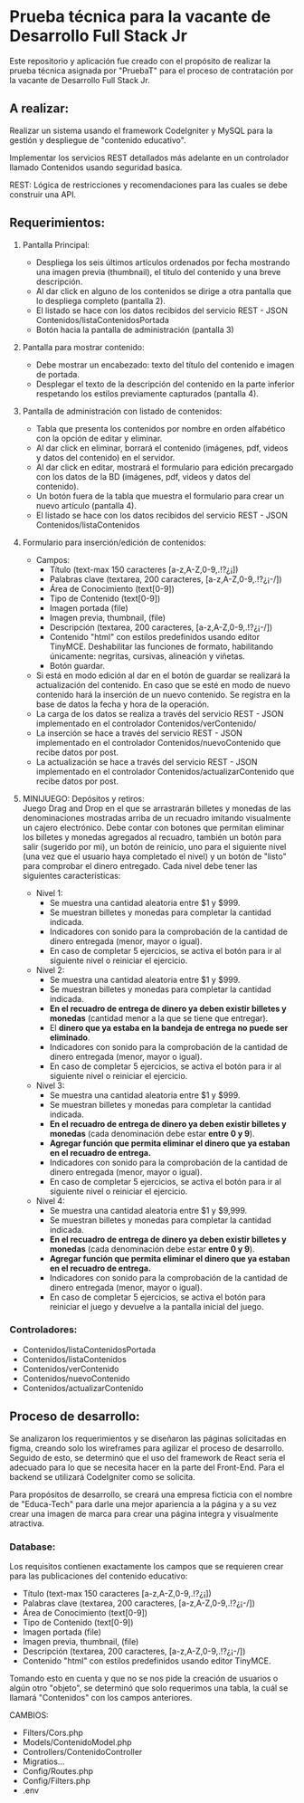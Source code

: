 # Prueba técnica para la vacante de Desarrollo Full Stack Jr

Este repositorio y aplicación fue creado con el propósito de realizar la prueba técnica asignada por "PruebaT" para el proceso de contratación por la vacante de Desarrollo Full Stack Jr.

## A realizar:

Realizar un sistema usando el framework CodeIgniter y MySQL para la gestión y despliegue de "contenido educativo". 

Implementar los servicios REST detallados más adelante en un controlador llamado Contenidos usando seguridad basica.

REST: Lógica de restricciones y recomendaciones para las cuales se debe construir una API.

## Requerimientos:

1. Pantalla Principal: 
    * Despliega los seis últimos artículos ordenados por fecha mostrando una imagen previa (thumbnail), el título del contenido y una breve descripción.
	* Al dar click en alguno de los contenidos se dirige a otra pantalla que lo despliega completo (pantalla 2).
	* El listado se hace con los datos recibidos del servicio REST - JSON Contenidos/listaContenidosPortada
	* Botón hacia la pantalla de administración (pantalla 3)
2. Pantalla para mostrar contenido:
    * Debe mostrar un encabezado: texto del título del contenido e imagen de portada.
	* Desplegar el texto de la descripción del contenido en la parte inferior respetando los estilos previamente capturados (pantalla 4).
3. Pantalla de administración con listado de contenidos:
    * Tabla que presenta los contenidos por nombre en orden alfabético con la opción de editar y eliminar.
    * Al dar click en eliminar, borrará el contenido (imágenes, pdf, videos y datos del contenido)  en el servidor.
    * Al dar click en editar, mostrará el formulario para edición precargado con los datos de la BD (imágenes, pdf, videos y datos del contenido).
	* Un botón fuera de la tabla que muestra el formulario para crear un nuevo artículo (pantalla 4).
	* El listado se hace con los datos recibidos del servicio REST - JSON Contenidos/listaContenidos
4.  Formulario para inserción/edición de contenidos:
	* Campos:
		- Título (text-max 150 caracteres [a-z,A-Z,0-9,.!?¿¡])
		- Palabras clave (textarea, 200 caracteres, [a-z,A-Z,0-9,.!?¿¡-/])
		- Área de Conocimiento (text[0-9])
		- Tipo de Contenido (text[0-9])
		- Imagen portada (file)
		- Imagen previa, thumbnail, (file)
		- Descripción (textarea, 200 caracteres, [a-z,A-Z,0-9,.!?¿¡-/])
		- Contenido "html" con estilos predefinidos usando editor TinyMCE.
		      Deshabilitar las funciones de formato, habilitando únicamente: negritas, cursivas, alineación y viñetas. 
		- Botón guardar.
	* Si está en modo edición al dar en el botón de guardar se realizará la actualización del contenido. En caso que se esté en modo
	  de nuevo contenido hará la inserción de un nuevo contenido. Se registra en la base de datos la fecha y hora de la operación.
	* La carga de los datos se realiza a través del servicio REST - JSON implementado en el controlador Contenidos/verContenido/<id>
	* La inserción se hace a través del servicio REST - JSON implementado en el controlador Contenidos/nuevoContenido que recibe datos por post.
	* La actualización se hace a través del servicio REST - JSON implementado en el controlador Contenidos/actualizarContenido que recibe datos por post.
5. MINIJUEGO:  Depósitos y retiros:  
    Juego Drag and Drop en el que se arrastrarán billetes y monedas de las denominaciones mostradas arriba de un recuadro imitando visualmente un cajero electrónico. Debe contar con botones que permitan eliminar los billetes y monedas agregados al recuadro, también un botón para salir (sugerido por mi), un botón de reinicio, uno para el siguiente nivel (una vez que el usuario haya completado el nivel) y un botón de "listo" para comprobar el dinero entregado. Cada nivel debe tener las siguientes características:

    * Nivel 1: 
        - Se muestra una cantidad aleatoria entre $1 y $999. 
        - Se muestran billetes y monedas para completar la cantidad indicada.
        - Indicadores con sonido para la comprobación de la cantidad de dinero entregada (menor, mayor o igual).
        - En caso de completar 5 ejercicios, se activa el botón para ir al siguiente nivel o reiniciar el ejercicio.
    * Nivel 2: 
        - Se muestra una cantidad aleatoria entre $1 y $999. 
        - Se muestran billetes y monedas para completar la cantidad indicada.
        - **En el recuadro de entrega de dinero ya deben existir billetes y monedas** (cantidad menor a la que se tiene que entregar).
        - El **dinero que ya estaba en la bandeja de entrega no puede ser eliminado**.
        - Indicadores con sonido para la comprobación de la cantidad de dinero entregada (menor, mayor o igual).
        - En caso de completar 5 ejercicios, se activa el botón para ir al siguiente nivel o reiniciar el ejercicio.
    * Nivel 3: 
        - Se muestra una cantidad aleatoria entre $1 y $999. 
        - Se muestran billetes y monedas para completar la cantidad indicada.
        - **En el recuadro de entrega de dinero ya deben existir billetes y monedas** (cada denominación debe estar **entre 0 y 9**).
        - **Agregar función que permita eliminar el dinero que ya estaban en el recuadro de entrega.**
        - Indicadores con sonido para la comprobación de la cantidad de dinero entregada (menor, mayor o igual).
        - En caso de completar 5 ejercicios, se activa el botón para ir al siguiente nivel o reiniciar el ejercicio.
    * Nivel 4:
        - Se muestra una cantidad aleatoria entre $1 y $9,999. 
        - Se muestran billetes y monedas para completar la cantidad indicada.
        - **En el recuadro de entrega de dinero ya deben existir billetes y monedas** (cada denominación debe estar **entre 0 y 9**).
        - **Agregar función que permita eliminar el dinero que ya estaban en el recuadro de entrega.**
        - Indicadores con sonido para la comprobación de la cantidad de dinero entregada (menor, mayor o igual).
        - En caso de completar 5 ejercicios, se activa el botón para reiniciar el juego y devuelve a la pantalla inicial del juego.

### Controladores:
- Contenidos/listaContenidosPortada
- Contenidos/listaContenidos
- Contenidos/verContenido
- Contenidos/nuevoContenido
- Contenidos/actualizarContenido


## Proceso de desarrollo:
Se analizaron los requerimientos y se diseñaron las páginas solicitadas en figma, creando solo los wireframes para agilizar el proceso de desarrollo. Seguido de esto, se determinó que el uso del framework de React sería el adecuado para lo que se necesita hacer en la parte del Front-End. Para el backend se utilizará CodeIgniter como se solicita.

Para propósitos de desarrollo, se creará una empresa ficticia con el nombre de "Educa-Tech" para darle una mejor apariencia a la página y a su vez crear una imagen de marca para crear una página integra y visualmente atractiva.

### Database:
Los requisitos contienen exactamente los campos que se requieren crear para las publicaciones del contenido educativo:

- Título (text-max 150 caracteres [a-z,A-Z,0-9,.!?¿¡])
- Palabras clave (textarea, 200 caracteres, [a-z,A-Z,0-9,.!?¿¡-/])
- Área de Conocimiento (text[0-9])
- Tipo de Contenido (text[0-9])
- Imagen portada (file)
- Imagen previa, thumbnail, (file)
- Descripción (textarea, 200 caracteres, [a-z,A-Z,0-9,.!?¿¡-/])
- Contenido "html" con estilos predefinidos usando editor TinyMCE.

Tomando esto en cuenta y que no se nos pide la creación de usuarios o algún otro "objeto", se determinó que solo requerimos una tabla, la cuál se llamará "Contenidos" con los campos anteriores.

CAMBIOS:
- Filters/Cors.php
- Models/ContenidoModel.php
- Controllers/ContenidoController
- Migratios...
- Config/Routes.php
- Config/Filters.php
- .env